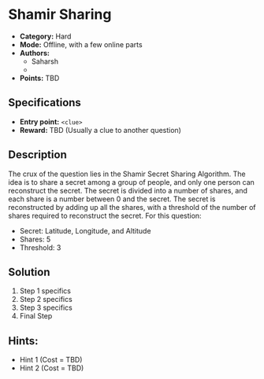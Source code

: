 # Shamir Sharing

* **Category:** Hard
* **Mode:** Offline, with a few online parts
* **Authors:**
  * Saharsh
  * 
* **Points:** TBD

## Specifications

* **Entry point:** `<clue>`
* **Reward:** TBD (Usually a clue to another question)

## Description

The crux of the question lies in the Shamir Secret Sharing Algorithm. The idea is to share a secret among a group of people, and only one person can reconstruct the secret. The secret is divided into a number of shares, and each share is a number between 0 and the secret. The secret is reconstructed by adding up all the shares, with a threshold of the number of shares required to reconstruct the secret.
For this question:
  - Secret: Latitude, Longitude, and Altitude
  - Shares: 5
  - Threshold: 3

## Solution

1. Step 1 specifics
2. Step 2 specifics
3. Step 3 specifics
4. Final Step

## Hints:

 - Hint 1 (Cost = TBD) 
 - Hint 2 (Cost = TBD)